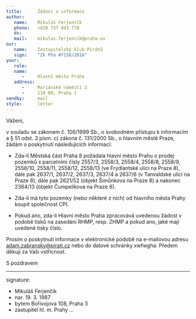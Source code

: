 ```yaml
---
title:      Žádost o informace
author:
   name:    Mikuláš Ferjenčík
   phone:   +420 737 943 770
   ds:      
   mail:    mikulas.ferjencik@praha.eu
our:
   name:    Zastupitelský klub Pirátů
   sign:    "Zk Pha #7158/2016"
your:
   role:    
   name:    
      -     Hlavní město Praha
   address:
      -     Mariánské náměstí 2
      -     110 00, Praha 1
sendby:     mail
style:      letter
---
```


Vážení,

v souladu se zákonem č. 106/1999 Sb., o svobodném přístupu k informacím a § 51 odst. 3 písm. c) zákona č. 131/2000 Sb., o hlavním městě Praze, žádám o poskytnutí následujících informací: 

* Zda-li Městská část Praha 8 požádala hlavní město Prahu o prodej pozemků s parcelními čísly 2557/3, 2558/3, 2558/4, 2558/8, 2558/9, 2558/10, 2558/11, 2558/12, 2558/13 (ve Frýdlantské ulici na Praze 8), dále pak 2637/1, 2637/2, 2637/3, 2637/4 a 2637/6 (v Tanvaldské ulici na Praze 8), dále pak 2621/52 (objekt Šimůnkova na Praze 8) a nakonec 2364/13 (objekt Čumpelíkova na Praze 8).

* Zda-li má tyto pozemky (nebo některé z nich) od hlavního města Prahy koupit společnost CPI.

* Pokud ano, zda-li Hlavní město Praha zpracovává uvedenou žádost v podobě tisků na zasedání RHMP, resp. ZHMP a pokud ano, jaké mají uvedené tisky číslo. 

Prosím o poskytnutí informace v elektronické podobě na e-mailovou adresu adam.zabransky@pirati.cz nebo do datové schránky xwfwgha. Předem děkuji za Vaši vstřícnost.

S pozdravem

---
signature:
  - Mikuláš Ferjenčík
  - nar. 19. 3. 1987
  - bytem Bořivojova 108, Praha 3
  - zastupitel hl. m. Prahy
...
